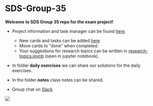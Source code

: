 # SDS-Group-35

**Welcome to SDS Group 35 repo for the exam project!** 

* Project information and task manager can be found [here](https://github.com/MatPiq/SDS-Group-35/projects).
  * New cards and tasks can be added [here](https://github.com/MatPiq/SDS-Group-35/projects/1#column-6188445)
  * Move cards to "done" when completed.
  * Your suggestions for research topics can be written in [research-topics.ipynb](https://github.com/MatPiq/SDS-Group-35/blob/master/research-topics.ipynb) (open in jupyter notebook).
  
* In folder **daily exercises** we can share our solutions for the daily exercises.
* In the folder **notes** class notes can be shared.

* Group chat on [Slack](https://sdsgroup35.slack.com)




![](https://databigandsmalldotcom.files.wordpress.com/2015/02/bigdata.jpg)
